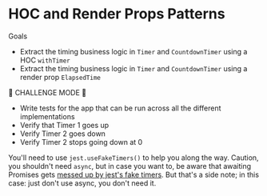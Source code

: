 # HOC and Render Props Patterns

Goals

- Extract the timing business logic in `Timer` and `CountdownTimer` using a HOC `withTimer`
- Extract the timing business logic in `Timer` and `CountdownTimer` using a render prop `ElapsedTime`

🤯 CHALLENGE MODE 🏅

- Write tests for the app that can be run across all the different implementations
- Verify that Timer 1 goes up
- Verify Timer 2 goes down
- Verify Timer 2 stops going down at 0

You'll need to use `jest.useFakeTimers()` to help you along the way. Caution, you shouldn't need `async`, but in case you want to, be aware that awaiting Promises gets [messed up by jest's fake timers](https://github.com/facebook/jest/issues/4928). But that's a side note; in this case: just don't use async, you don't need it.
